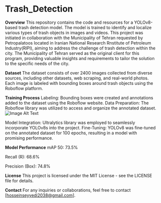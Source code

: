 # Trash_Detection
**Overview**
This repository contains the code and resources for a YOLOv8-based trash detection model. The model is trained to identify and localize various types of trash objects in images and videos.
This project was initiated in collaboration with the Municipality of Tehran requested by Petropalatoos located in Iranian National Research Rnstitute of Petroleum Industry(RIPI), aiming to address the challenge of trash detection within the city. The Municipality of Tehran served as the original client for this program, providing valuable insights and requirements to tailor the solution to the specific needs of the city.


**Dataset**
The dataset consists of over 2400 images collected from diverse sources, including other datasets, web scraping, and real-world photos. Each image is labeled with bounding boxes around trash objects using the Roboflow platform.

**Training Process**
Labeling: Bounding boxes were created and annotations added to the dataset using the Roboflow website.
Data Preparation: The Roboflow library was utilized to access and organize the annotated dataset.
![Image Alt Text](https://blogger.googleusercontent.com/img/b/R29vZ2xl/AVvXsEg3fH2YX7U79s6s7RHZJuPlYJcqkc8PB1mGwD5wPlmom2yh3q-3y3vAoaopZ0U-a7RfCAZNCk7KBKt1RDq2refpSuF50oj6vcg6mtEuQP7UwwgodufA2HKB0czwHW1SMSt1uVcsIOH2dfa2Rc6cOqzSR6pmC4YXJW_tHD5LND9j2UszTUYCkn-6kjlH/s1600/Roboflow%20blog%203.png)

Model Integration: Ultralytics library was employed to seamlessly incorporate YOLOv8s into the project.
Fine-Tuning: YOLOv8 was fine-tuned on the annotated dataset for 100 epochs, resulting in a model with promising performance.

**Model Performance**
mAP 50: 73.5%

Recall (R): 68.6%

Precision (Box): 74.8%

**License**
This project is licensed under the MIT License - see the LICENSE file for details.

**Contact**
For any inquiries or collaborations, feel free to contact [hosseinseyyedi2038@gmail.com].
